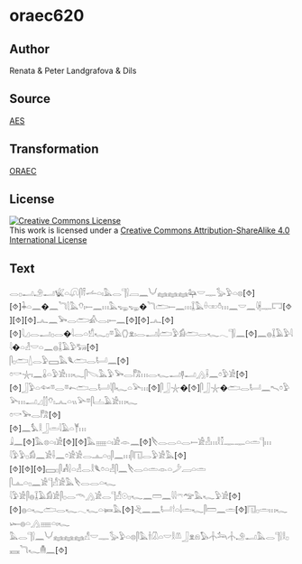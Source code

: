 # oraec620

## Author

Renata & Peter Landgrafova & Dils

## Source

[AES](https://github.com/simondschweitzer/aes)

## Transformation

[ORAEC](https://oraec.github.io/)

## License

<a rel="license" href="http://creativecommons.org/licenses/by-sa/4.0/"><img alt="Creative Commons License" style="border-width:0" src="https://i.creativecommons.org/l/by-sa/4.0/88x31.png" /></a><br />This work is licensed under a <a rel="license" href="http://creativecommons.org/licenses/by-sa/4.0/">Creative Commons Attribution-ShareAlike 4.0 International License</a>

## Text

𓂋𓊪𓂝𓄂𓂝𓆤𓏏𓋨𓋴𓍋𓌡𓏏𓏤𓅓𓂋𓊹𓍛𓐙𓈖𓄋𓈐𓈐𓈐𓃧𓎟𓊃𓅭𓅱𓏏𓊖[⯑]<br>
[⯑]𓇓𓏏𓈖�𓈖𓆓𓇛𓅓𓄣𓏤𓍿𓈖𓏥𓅓𓆌𓆌�𓆓𓂧𓍿𓈖𓏥𓆼𓅓𓏐𓏒𓏊𓏥𓈖𓎟𓈖𓇋𓇩𓊃𓉐[⯑][⯑][⯑]𓂜𓈖𓅨𓂋𓂧𓀉𓂋𓏤𓍿𓈖[⯑][⯑]𓂜[⯑]<br>
[⯑]𓇋𓈎𓂋𓂝𓊪𓂋�𓇋𓂋𓏏𓀸𓆑𓊪𓎼𓄿𓂘𓁷𓏤𓂋𓂝𓌃𓂧𓅱𓀁𓂧𓂋𓆑𓂃𓊹𓍛𓈖[⯑]𓈖𓐍𓆼𓄿𓅱𓇋𓇋�𓏏𓁐𓎟𓏏𓈖𓐍𓆼𓄿𓅱𓃒[⯑]<br>
𓋴𓊪𓂧𓇮𓂋𓅱𓈙𓅓𓆰𓂧𓂋𓂡𓈖[⯑]<br>
𓏌𓎡𓇼𓏤𓈖𓏇𓏏𓅱𓀀𓏥𓆑𓋴𓌫𓅓𓅱𓅨𓂋𓀗𓏥𓂋𓆑𓂝𓊢𓂝𓂻𓌢𓈖𓏌𓅱𓀀[⯑]<br>
[⯑]𓃀𓅱𓏏𓆜𓎼𓂋𓎼𓍉𓂧𓂋𓂡𓇋𓋴𓆑𓏏𓅪𓏥[⯑]𓋴𓃀𓇼�[⯑]𓋴𓃀𓇼�𓂧𓂋𓂡𓈖𓍇𓏌𓅱𓅪𓏥𓂝𓈎𓂭𓂭𓄣𓏤𓂜𓏏𓏭𓅪𓎼𓋴𓐟𓄿𓀀𓏥𓆑<br>
𓏌𓎡𓅨𓂋𓀗[⯑]<br>
[⯑]𓈖𓅘𓎛𓃀𓏛𓇋𓄿𓏏𓊑𓏥<br>
𓇍𓈖[⯑]𓅓𓊖𓏏𓏤𓀀[⯑][⯑]𓅓𓈈𓏏𓏤𓀀𓁹𓈖[⯑]𓌸𓂋𓂋𓏏𓂋𓍿𓀀𓁐𓏥𓎛𓎿𓊃𓊃𓏏𓏛𓊹𓏥<br>
𓇋𓅱𓅱𓊪𓀁𓈖𓀀𓌢𓈖𓏌𓀀𓀀𓂋𓊵𓏏𓊪𓋴𓈖𓏥𓋴𓉔𓂋𓅱𓀀𓅓[⯑]<br>
[⯑][⯑][⯑]𓈙𓊪𓋴𓀻𓍛𓏏𓁐𓂋𓎛𓆰𓏌𓏏𓁐𓋴𓈖𓌸𓂋𓏏𓏛𓁹𓏏𓌳𓐙𓏏𓏛<br>
𓋴𓊵𓏏𓊪𓈖𓀀𓊹𓀭𓀀𓅓𓌸𓂋𓂋𓏏𓆑<br>
𓇋𓅱𓀀𓋴𓐍𓆼𓄿𓀁𓀀𓋴𓊪𓂋𓄭𓂻𓀀𓂋𓊹𓀭𓇳𓊪𓆑𓈖𓏠𓈖𓇋𓇋𓍼𓅠𓅓𓆑𓅱𓀀[⯑]<br>
[⯑]𓐍𓏏𓆑𓂧𓂋𓆑𓂃𓆑𓏏𓍃𓅓[⯑]𓂙𓈖𓈖𓂡𓎗𓏏𓌃𓏛𓆑𓋴𓏠𓈖𓏛[⯑]𓉔𓊪𓏛𓏥𓆑𓆱𓐍𓏏𓂻𓈈𓏏𓏤𓆑<br>
𓅓𓂋𓊹𓍛𓈖𓄋𓈐𓈐𓈐𓀭𓎟𓊃𓅭𓅱𓏏𓊖𓋴𓅓𓌂𓋯𓏏𓎟𓎛𓌨𓃀𓁷𓁶𓅃𓐧𓃢𓐧𓄂𓂝𓅓𓂋𓊹𓍛𓎛𓊪𓈘𓆓𓆑𓄟𓈖[⯑]<br>
